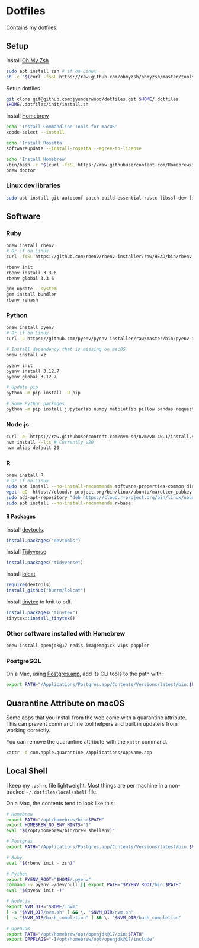 # Dotfiles

Contains my dotfiles.

## Setup

Install [Oh My Zsh](https://ohmyz.sh/#)

```sh
sudo apt install zsh # if on Linux
sh -c "$(curl -fsSL https://raw.github.com/ohmyzsh/ohmyzsh/master/tools/install.sh)"
```

Setup dotfiles

```sh
git clone git@github.com:jyunderwood/dotfiles.git $HOME/.dotfiles
$HOME/.dotfiles/init/install.sh
```

Install [Homebrew](https://brew.sh)

```sh
echo 'Install Commandline Tools for macOS'
xcode-select --install

echo 'Install Rosetta'
softwareupdate --install-rosetta --agree-to-license

echo 'Install Homebrew'
/bin/bash -c "$(curl -fsSL https://raw.githubusercontent.com/Homebrew/install/HEAD/install.sh)"
brew doctor
```

### Linux dev libraries

```sh
sudo apt install git autoconf patch build-essential rustc libssl-dev libyaml-dev libreadline6-dev zlib1g-dev libgmp-dev libncurses5-dev libffi-dev libgdbm6 libgdbm-dev libdb-dev uuid-dev liblzma-dev
```

## Software

### Ruby

```sh
brew install rbenv
# Or if on Linux
curl -fsSL https://github.com/rbenv/rbenv-installer/raw/HEAD/bin/rbenv-installer | bash
```

```sh
rbenv init
rbenv install 3.3.6
rbenv global 3.3.6

gem update --system
gem install bundler
rbenv rehash
```

### Python

```sh
brew install pyenv
# Or if on Linux
curl -L https://github.com/pyenv/pyenv-installer/raw/master/bin/pyenv-installer | bash
```

```sh
# Install dependency that is missing on macOS
brew install xz

pyenv init
pyenv install 3.12.7
pyenv global 3.12.7

# Update pip
python -m pip install -U pip

# Some Python packages
python -m pip install jupyterlab numpy matplotlib pillow pandas requests altair scipy scikit-learn sympy nose statsmodels seaborn
```

### Node.js

```sh
curl -o- https://raw.githubusercontent.com/nvm-sh/nvm/v0.40.1/install.sh | bash
nvm install --lts # Currently v20
nvm alias default 20
```

### R

```sh
brew install R
# Or if on Linux
sudo apt install --no-install-recommends software-properties-common dirmngr
wget -qO- https://cloud.r-project.org/bin/linux/ubuntu/marutter_pubkey.asc | sudo tee -a /etc/apt/trusted.gpg.d/cran_ubuntu_key.asc
sudo add-apt-repository "deb https://cloud.r-project.org/bin/linux/ubuntu $(lsb_release -cs)-cran40/"
sudo apt install --no-install-recommends r-base
```

#### R Packages

Install [devtools](https://devtools.r-lib.org).

```r
install.packages("devtools")
```

Install [Tidyverse](https://www.tidyverse.org)

```r
install.packages("tidyverse")
```

Install [lolcat](https://github.com/burrm/lolcat)

```r
require(devtools)
install_github("burrm/lolcat")
```

Install [tinytex](https://yihui.org/tinytex/) to knit to pdf.

```r
install.packages("tinytex")
tinytex::install_tinytex()
```

### Other software installed with Homebrew

```sh
brew install openjdk@17 redis imagemagick vips poppler
```

### PostgreSQL

On a Mac, using [Postgres.app](https://postgresapp.com), add its CLI tools to the path with:

```sh
export PATH="/Applications/Postgres.app/Contents/Versions/latest/bin:$PATH"
```

## Quarantine Attribute on macOS

Some apps that you install from the web come with a quarantine attribute. This can prevent command line tool helpers and built in updaters from working correctly.

You can remove the quarantine attribute with the `xattr` command.

```sh
xattr -d com.apple.quarantine /Applications/AppName.app
```

## Local Shell

I keep my `.zshrc` file lightweight. Most things are per machine in a non-tracked `~/.dotfiles/local/shell` file.

On a Mac, the contents tend to look like this:

```sh
# Homebrew
export PATH="/opt/homebrew/bin:$PATH"
export HOMEBREW_NO_ENV_HINTS="1"
eval "$(/opt/homebrew/bin/brew shellenv)"

# Postgres
export PATH="/Applications/Postgres.app/Contents/Versions/latest/bin:$PATH"

# Ruby
eval "$(rbenv init - zsh)"

# Python
export PYENV_ROOT="$HOME/.pyenv"
command -v pyenv >/dev/null || export PATH="$PYENV_ROOT/bin:$PATH"
eval "$(pyenv init -)"

# Node.js
export NVM_DIR="$HOME/.nvm"
[ -s "$NVM_DIR/nvm.sh" ] && \. "$NVM_DIR/nvm.sh"
[ -s "$NVM_DIR/bash_completion" ] && \. "$NVM_DIR/bash_completion"

# OpenJDK
export PATH="/opt/homebrew/opt/openjdk@17/bin:$PATH"
export CPPFLAGS="-I/opt/homebrew/opt/openjdk@17/include"
```
